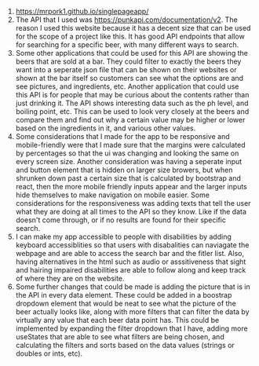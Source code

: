 1. https://mrpork1.github.io/singlepageapp/
2. The API that I used was https://punkapi.com/documentation/v2. The reason I used this website because it has a decent size that can be used for the scope of a project like this. It has good API endpoints that allow for searching for a specific beer, with many different ways to search.
3. Some other applications that could be used for this API are showing the beers that are sold at a bar. They could filter to exactly the beers they want into a seperate json file that can be shown on their websites or shown at the bar itself so customers can see what the options are and see pictures, and ingredients, etc. Another application that could use this API is for people that may be curious about the contents rather than just drinking it. The API shows interesting data such as the ph level, and boiling point, etc. This can be used to look very closely at the beers and compare them and find out why a certain value may be higher or lower based on the ingredients in it, and various other values.
4. Some considerations that I made for the app to be responsive and mobile-friendly were that I made sure that the margins were calculated by percentages so that the ui was changing and looking the same on every screen size. Another consideration was having a seperate input and button element that is hidden on larger size browers, but when shrunken down past a certain size that is calculated by bootstrap and react, then the more mobile friendly inputs appear and the larger inputs hide themselves to make navigation on mobile easier. Some considerations for the responsiveness was adding texts that tell the user what they are doing at all times to the API so they know. Like if the data doesn't come through, or if no results are found for their specific search.
5. I can make my app accessible to people with disabilities by adding keyboard accessiblities so that users with disabalities can naviagate the webpage and are able to access the search bar and the fitler list. Also, having alternatives in the html such as audio or asssitiveness that sight and hairing impaired disabilities are able to follow along and keep track of where they are on the website.
6. Some further changes that could be made is adding the picture that is in the API in every data element. These could be added in a boostrap dropdown element that would be neat to see what the picture of the beer actually looks like, along with more filters that can filter the data by virtually any value that each beer data point has. This could be implemented by expanding the filter dropdown that I have, adding more useStates that are able to see what filters are being chosen, and calculating the filters and sorts based on the data values (strings or doubles or ints, etc).